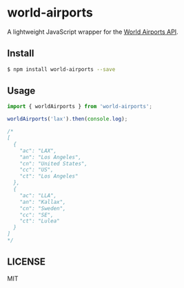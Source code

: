 # world-airports

A lightweight JavaScript wrapper for the [World Airports API](https://market.mashape.com/nviror/world-aiports).

## Install

```bash
$ npm install world-airports --save
```

## Usage

```js
import { worldAirports } from 'world-airports';

worldAirports('lax').then(console.log);

/*
[
  {
    "ac": "LAX",
    "an": "Los Angeles",
    "cn": "United States",
    "cc": "US",
    "ct": "Los Angeles"
  },
  {
    "ac": "LLA",
    "an": "Kallax",
    "cn": "Sweden",
    "cc": "SE",
    "ct": "Lulea"
  }
]
*/
```

## LICENSE

MIT